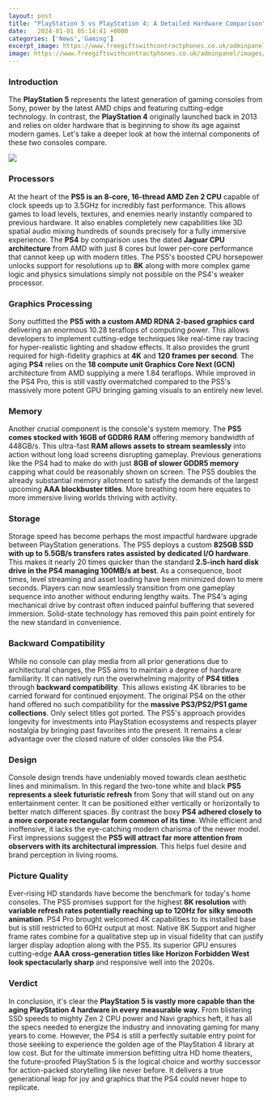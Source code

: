 ```yaml
---
layout: post
title: "PlayStation 5 vs PlayStation 4: A Detailed Hardware Comparison"
date:   2024-01-01 05:14:41 +0000
categories: ['News','Gaming']
excerpt_image: https://www.freegiftswithcontractphones.co.uk/adminpanel/images/articles/PS5-vs-PS4.jpg
image: https://www.freegiftswithcontractphones.co.uk/adminpanel/images/articles/PS5-vs-PS4.jpg
---
```


### Introduction
The **PlayStation 5** represents the latest generation of gaming consoles from Sony, power by the latest AMD chips and featuring cutting-edge technology. In contrast, the **PlayStation 4** originally launched back in 2013 and relies on older hardware that is beginning to show its age against modern games. Let's take a deeper look at how the internal components of these two consoles compare.

![](https://i.ytimg.com/vi/659zvNjnfOY/maxresdefault.jpg)
### Processors 
At the heart of the **PS5 is an 8-core, 16-thread AMD Zen 2 CPU** capable of clock speeds up to 3.5GHz for incredibly fast performance. This allows games to load levels, textures, and enemies nearly instantly compared to previous hardware. It also enables completely new capabilities like 3D spatial audio mixing hundreds of sounds precisely for a fully immersive experience. The **PS4** by comparison uses the dated **Jaguar CPU architecture** from AMD with just 8 cores but lower per-core performance that cannot keep up with modern titles. The PS5's boosted CPU horsepower unlocks support for resolutions up to **8K** along with more complex game logic and physics simulations simply not possible on the PS4's weaker processor.
### Graphics Processing  
Sony outfitted the **PS5 with a custom AMD RDNA 2-based graphics card** delivering an enormous 10.28 teraflops of computing power. This allows developers to implement cutting-edge techniques like real-time ray tracing for hyper-realistic lighting and shadow effects. It also provides the grunt required for high-fidelity graphics at **4K** and **120 frames per second**. The aging **PS4** relies on the **18 compute unit Graphics Core Next (GCN)** architecture from AMD supplying a mere 1.84 teraflops. While improved in the PS4 Pro, this is still vastly overmatched compared to the PS5's massively more potent GPU bringing gaming visuals to an entirely new level.
### Memory
Another crucial component is the console's system memory. The **PS5 comes stocked with 16GB of GDDR6 RAM** offering memory bandwidth of 448GB/s. This ultra-fast **RAM allows assets to stream seamlessly** into action without long load screens disrupting gameplay. Previous generations like the PS4 had to make do with just **8GB of slower GDDR5 memory** capping what could be reasonably shown on screen. The PS5 doubles the already substantial memory allotment to satisfy the demands of the largest upcoming **AAA blockbuster titles**. More breathing room here equates to more immersive living worlds thriving with activity.
### Storage 
Storage speed has become perhaps the most impactful hardware upgrade between PlayStation generations. The PS5 deploys a custom **825GB SSD with up to 5.5GB/s transfers rates assisted by dedicated I/O hardware**. This makes it nearly 20 times quicker than the standard **2.5-inch hard disk drive in the PS4 managing 100MB/s at best**. As a consequence, boot times, level streaming and asset loading have been minimized down to mere seconds. Players can now seamlessly transition from one gameplay sequence into another without enduring lengthy waits. The PS4's aging mechanical drive by contrast often induced painful buffering that severed immersion. Solid-state technology has removed this pain point entirely for the new standard in convenience.
### Backward Compatibility  
While no console can play media from all prior generations due to architectural changes, the PS5 aims to maintain a degree of hardware familiarity. It can natively run the overwhelming majority of **PS4 titles** through **backward compatibility**. This allows existing 4K libraries to be carried forward for continued enjoyment. The original PS4 on the other hand offered no such compatibility for the **massive PS3/PS2/PS1 game collections**. Only select titles got ported. The PS5's approach provides longevity for investments into PlayStation ecosystems and respects player nostalgia by bringing past favorites into the present. It remains a clear advantage over the closed nature of older consoles like the PS4.
### Design  
Console design trends have undeniably moved towards clean aesthetic lines and minimalism. In this regard the two-tone white and black **PS5 represents a sleek futuristic refresh** from Sony that will stand out on any entertainment center. It can be positioned either vertically or horizontally to better match different spaces. By contrast the boxy **PS4 adhered closely to a more corporate rectangular form common of its time**. While efficient and inoffensive, it lacks the eye-catching modern charisma of the newer model. First impressions suggest the **PS5 will attract far more attention from observers with its architectural impression**. This helps fuel desire and brand perception in living rooms.
### Picture Quality
Ever-rising HD standards have become the benchmark for today's home consoles. The PS5 promises support for the highest **8K resolution** with **variable refresh rates potentially reaching up to 120Hz for silky smooth animation**. PS4 Pro brought welcomed 4K capabilities to its installed base but is still restricted to 60Hz output at most. Native 8K Support and higher frame rates combine for a qualitative step up in visual fidelity that can justify larger display adoption along with the PS5. Its superior GPU ensures cutting-edge **AAA cross-generation titles like Horizon Forbidden West look spectacularly sharp** and responsive well into the 2020s. 
### Verdict
In conclusion, it's clear the **PlayStation 5 is vastly more capable than the aging PlayStation 4 hardware in every measurable way.** From blistering SSD speeds to mighty Zen 2 CPU power and Navi graphics heft, it has all the specs needed to energize the industry and innovating gaming for many years to come. However, the PS4 is still a perfectly suitable entry point for those seeking to experience the golden age of the PlayStation 4 library at low cost. But for the ultimate immersion befitting ultra HD home theaters, the future-proofed PlayStation 5 is the logical choice and worthy successor for action-packed storytelling like never before. It delivers a true generational leap for joy and graphics that the PS4 could never hope to replicate.